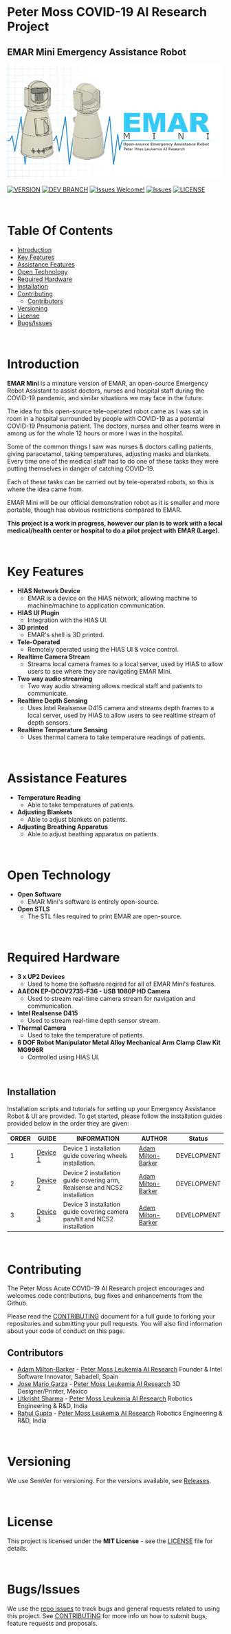# Peter Moss COVID-19 AI Research Project
## EMAR Mini Emergency Assistance Robot
[![Emergency Assistance Robot](Media/Images/EMAR-Mini.png)](https://github.com/COVID-19-AI-Research-Project/EMAR-Mini)

[![VERSION](https://img.shields.io/badge/VERSION-0.1.0-blue.svg)](https://github.com/COVID-19-AI-Research-Project/EMAR-Mini/tree/0.1.0) [![DEV BRANCH](https://img.shields.io/badge/DEV%20BRANCH-0.2.0-blue.svg)](https://github.com/COVID-19-AI-Research-Project/EMAR-Mini/tree/0.2.0) [![Issues Welcome!](https://img.shields.io/badge/Contributions-Welcome-lightgrey.svg)](CONTRIBUTING.md) [![Issues](https://img.shields.io/badge/Issues-Welcome-lightgrey.svg)](issues) [![LICENSE](https://img.shields.io/badge/LICENSE-MIT-blue.svg)](LICENSE)

&nbsp; 

# Table Of Contents

- [Introduction](#introduction)
- [Key Features](#key-features)
- [Assistance Features](#assistance-features)
- [Open Technology](#open-technology)
- [Required Hardware](#required-hardware)
- [Installation](#installation)
- [Contributing](#contributing)
    - [Contributors](#contributors)
- [Versioning](#versioning)
- [License](#license)
- [Bugs/Issues](#bugs-issues)

&nbsp;

# Introduction

**EMAR Mini** is a minature version of EMAR, an open-source Emergency Robot Assistant to assist doctors, nurses and hospital staff during the COVID-19 pandemic, and similar situations we may face in the future.

The idea for this open-source tele-operated robot came as I was sat in room in a hospital surrounded by people with COVID-19 as a potential COVID-19 Pneumonia patient. The doctors, nurses and other teams were in among us for the whole 12 hours or more I was in the hospital.

Some of the common things I saw was nurses & doctors calling patients, giving paracetamol, taking temperatures, adjusting masks and blankets. Every time one of the medical staff had to do one of these tasks they were putting themselves in danger of catching COVID-19.

Each of these tasks can be carried out by tele-operated robots, so this is where the idea came from.   

EMAR Mini will be our official demonstration robot as it is smaller and more portable, though has obvious restrictions compared to EMAR. 

__This project is a work in progress, however our plan is to work with a local medical/health center or hospital to do a pilot project with EMAR (Large).__

&nbsp;

# Key Features

- **HIAS Network Device**
    - EMAR is a device on the HIAS network, allowing machine to machine/machine to application communication.
- **HIAS UI Plugin**
    - Integration with the HIAS UI.
- **3D printed**
    - EMAR's shell is 3D printed.
- **Tele-Operated** 
    - Remotely operated using the HIAS UI & voice control.
- **Realtime Camera Stream** 
    - Streams local camera frames to a local server, used by HIAS to allow users to see where they are navigating EMAR Mini.
- **Two way audio streaming** 
    - Two way audio streaming allows medical staff and patients to communicate.
- **Realtime Depth Sensing** 
    - Uses Intel Realsense D415 camera and streams depth frames to a local server, used by HIAS to allow users to see realtime stream of depth sensors.
- **Realtime Temperature Sensing** 
    - Uses thermal camera to take temperature readings of patients.

&nbsp;

# Assistance Features
- **Temperature Reading** 
    - Able to take temperatures of patients.
- **Adjusting Blankets** 
    - Able to adjust blankets on patients.
- **Adjusting Breathing Apparatus** 
    - Able to adjust beathing apparatus on patients.

&nbsp;

# Open Technology
- **Open Software** 
    - EMAR Mini's software is entirely open-source.
- **Open STLS** 
    - The STL files required to print EMAR are open-source.

&nbsp;

# Required Hardware
- **3 x UP2 Devices** 
    - Used to home the software reqired for all of EMAR Mini's features.
- **AAEON EP-DCOV2735-F36 - USB 1080P HD Camera** 
    - Used to stream real-time camera stream for navigation and communication.
- **Intel Realsense D415** 
    - Used to stream real-time depth sensor stream.
- **Thermal Camera** 
    - Used to take the temperature of patients.
- **6 DOF Robot Manipulator Metal Alloy Mechanical Arm Clamp Claw Kit MG996R** 
    - Controlled using HIAS UI.

&nbsp;

## Installation
Installation scripts and tutorials for setting up your Emergency Assistance Robot & UI are provided. To get started, please follow the installation guides provided below in the order they are given:

| ORDER | GUIDE | INFORMATION | AUTHOR | Status |
| ----- | ----- | ----------- | ------ | ------ |
| 1 | [Device 1](Devices/1/Documentation/Installation/Installation.md "Device 1") | Device 1 installation guide covering wheels installation. |  [Adam Milton-Barker](https://www.leukemiaresearchassociation.ai.com/team/adam-milton-barker "Adam Milton-Barker") | DEVELOPMENT | 
| 2 | [Device 2](Devices/2/Documentation/Installation/Installation.md "Device 2") | Device 2 installation guide covering arm, Realsense and NCS2 installation |  [Adam Milton-Barker](https://www.leukemiaresearchassociation.ai.com/team/adam-milton-barker "Adam Milton-Barker") | DEVELOPMENT | 
| 3 | [Device 3](Devices/3/Documentation/Installation/Installation.md "Device 3") | Device 3 installation guide covering camera pan/tilt  and NCS2 installation |  [Adam Milton-Barker](https://www.leukemiaresearchassociation.ai.com/team/adam-milton-barker "Adam Milton-Barker") | DEVELOPMENT | 

&nbsp;

# Contributing

The Peter Moss Acute COVID-19 AI Research project encourages and welcomes code contributions, bug fixes and enhancements from the Github.

Please read the [CONTRIBUTING](CONTRIBUTING.md "CONTRIBUTING") document for a full guide to forking your repositories and submitting your pull requests. You will also find information about your code of conduct on this page.

## Contributors

- [Adam Milton-Barker](https://www.leukemiaresearchassociation.ai.com/team/adam-milton-barker "Adam Milton-Barker") - [Peter Moss Leukemia AI Research](https://www.leukemiaresearchassociation.ai "Peter Moss Leukemia AI Research") Founder & Intel Software Innovator, Sabadell, Spain
- [Jose Mario Garza](https://www.leukemiaresearchassociation.ai/team/jose-mario-garza "Jose Mario Garza") - [Peter Moss Leukemia AI Research](https://www.leukemiaresearchassociation.ai "Peter Moss Leukemia AI Research") 3D Designer/Printer, Mexico
- [Utkrisht Sharma](https://www.leukemiaresearchassociation.ai/team/utkrisht-sharma "Utkrisht Sharma") - [Peter Moss Leukemia AI Research](https://www.leukemiaresearchassociation.ai "Peter Moss Leukemia AI Research") Robotics Engineering & R&D, India
- [Rahul Gupta](https://www.leukemiaresearchassociation.ai/team/rahul-gupta "Rahul Gupta") - [Peter Moss Leukemia AI Research](https://www.leukemiaresearchassociation.ai "Peter Moss Leukemia AI Research") Robotics Engineering & R&D, India

&nbsp;

# Versioning

We use SemVer for versioning. For the versions available, see [Releases](releases "Releases").

&nbsp;

# License

This project is licensed under the **MIT License** - see the [LICENSE](LICENSE "LICENSE") file for details.

&nbsp;

# Bugs/Issues

We use the [repo issues](issues "repo issues") to track bugs and general requests related to using this project. See [CONTRIBUTING](CONTRIBUTING.md "CONTRIBUTING") for more info on how to submit bugs, feature requests and proposals.